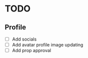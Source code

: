 # TODO

## Profile

- [ ] Add socials
- [ ] Add avatar profile image updating
- [ ] Add prop approval
